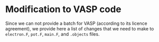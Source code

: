 # Modification to VASP code 

Since we can not provide a batch for VASP (according to its licence agreement), we provide here a list of changes that we need to make to ```electron.F```, ```pot.F```, ```main.F```, and ```.objects``` files.

